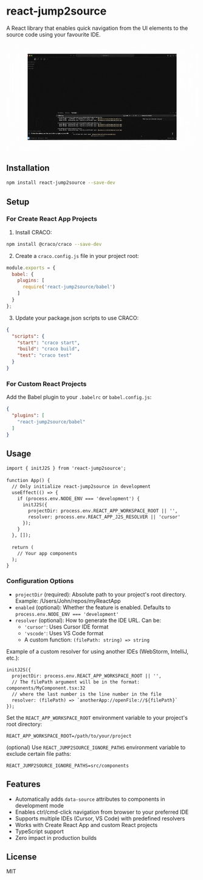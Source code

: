 # react-jump2source

A React library that enables quick navigation from the UI elements to the source code using your favourite IDE.

![Jump to source demonstration](jump2source.gif)

## Installation

```bash
npm install react-jump2source --save-dev
```

## Setup

### For Create React App Projects

1. Install CRACO:
```bash
npm install @craco/craco --save-dev
```

2. Create a `craco.config.js` file in your project root:
```javascript
module.exports = {
  babel: {
    plugins: [
      require('react-jump2source/babel')
    ]
  }
};
```

3. Update your package.json scripts to use CRACO:
```json
{
  "scripts": {
    "start": "craco start",
    "build": "craco build",
    "test": "craco test"
  }
}
```

### For Custom React Projects

Add the Babel plugin to your `.babelrc` or `babel.config.js`:
```json
{
  "plugins": [
    "react-jump2source/babel"
  ]
}
```

## Usage

```tsx
import { initJ2S } from 'react-jump2source';

function App() {
  // Only initialize react-jump2source in development
  useEffect(() => {
    if (process.env.NODE_ENV === 'development') {
      initJ2S({
        projectDir: process.env.REACT_APP_WORKSPACE_ROOT || '',
        resolver: process.env.REACT_APP_J2S_RESOLVER || 'cursor'
      });
    }
  }, []);

  return (
    // Your app components
  );
}
```

### Configuration Options

- `projectDir` (required): Absolute path to your project's root directory. Example: /Users/John/repos/myReactApp
- `enabled` (optional): Whether the feature is enabled. Defaults to `process.env.NODE_ENV === 'development'`
- `resolver` (optional): How to generate the IDE URL. Can be:
  - `'cursor'`: Uses Cursor IDE format
  - `'vscode'`: Uses VS Code format
  - A custom function: `(filePath: string) => string`

Example of a custom resolver for using another IDEs (WebStorm, IntelliJ, etc.):
```tsx
initJ2S({
  projectDir: process.env.REACT_APP_WORKSPACE_ROOT || '',
  // The filePath argument will be in the format: components/MyComponent.tsx:32
  // where the last number is the line number in the file
  resolver: (filePath) => `anotherApp://openFile://${filePath}`
});
```

Set the `REACT_APP_WORKSPACE_ROOT` environment variable to your project's root directory:

```env
REACT_APP_WORKSPACE_ROOT=/path/to/your/project
```

(optional) Use `REACT_JUMP2SOURCE_IGNORE_PATHS` environment variable to exclude certain file paths:
```env
REACT_JUMP2SOURCE_IGNORE_PATHS=src/components
```

## Features

- Automatically adds `data-source` attributes to components in development mode
- Enables ctrl/cmd-click navigation from browser to your preferred IDE
- Supports multiple IDEs (Cursor, VS Code) with predefined resolvers
- Works with Create React App and custom React projects
- TypeScript support
- Zero impact in production builds

## License

MIT 